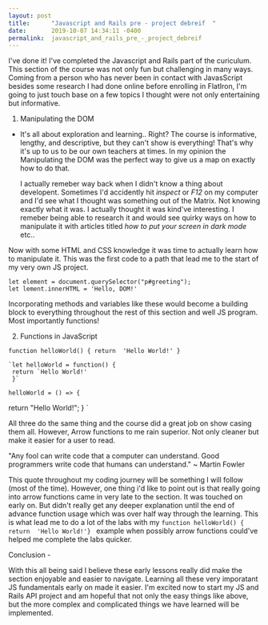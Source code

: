 ```yaml
---
layout: post
title:      "Javascript and Rails pre - project debreif  "
date:       2019-10-07 14:34:11 -0400
permalink:  javascript_and_rails_pre_-_project_debreif
---
```



I've done it! I've completed the Javascript and Rails part of the curiculum. This section of the course was not only fun but challenging in many ways. Coming from a person who has never been in contact with JavasScript besides some research I had done online before enrolling in FlatIron, I'm going to just touch base on a few topics I thought were not only entertaining but informative. 

1. Manipulating the DOM 

* It's all about exploration and learning.. Right? The course is informative, lengthy, and descriptive, but they can't show is everything! That's why it's up to us to be our own teachers at times.  In my opinion the Manipulating the DOM was the perfect way to give us a map on exactly how to do that.

  I actually remeber way back when I didn't know a thing about developent. Sometimes I'd accidently hit *inspect* or *F12* on my computer and I'd see what I thought was something out of the Matrix. Not knowing exactly what it was. I actually thought it was kind've interesting. I remeber being able to research it and would see quirky ways on how to manipulate it with articles titled *how to put your screen in dark mode* etc..  

Now with some HTML and CSS knowledge it was time to actually learn how to manipulate it. This was the first code to a path that lead me to the start of my very own JS project. 

```
let element = document.querySelector("p#greeting");
let lement.innerHTML = 'Hello, DOM!'
```

Incorporating methods and variables like these would become a building block to everything throughout the rest of this section and well JS program. Most importantly functions! 

2. Functions in JavaScript 

`function helloWorld() {
   return  'Hello World!'
	 } `
	 
	`let helloWorld = function() { 
	 return `Hello World!' 
	 }` 
	 
	helloWorld = () => {
  return "Hello World!";
}   ` 

All three do the same thing and the course did a great job on show casing them all. However, Arrow functions to me rain superior. Not only cleaner but make it easier for a user to read. 

"Any fool can write code that a computer can understand. Good programmers write code that humans can understand." ~ Martin Fowler

This quote throughout my coding journey will be something I will follow (most of the time). However, one thing i'd like to point out is that really going into arrow functions came in very late to the section. It was touched on early on. But didn't really get any deeper explanation until the end of advance function usage which was over half way through the learning. This is what lead me to do a lot of the labs with my `function helloWorld() { return  'Hello World!'} ` example when possibly arrow functions could've helped me complete the labs quicker. 


Conclusion - 

With this all being said I believe these early lessons really did make the section enjoyable and easier to navigate. Learning all these very imporatant JS fundamentals early on made it easier. I'm excited now to start my JS and Rails API project and am hopeful that not only the easy things like above, but the more complex and complicated things we have learned will be implemented. 

	
	
	

